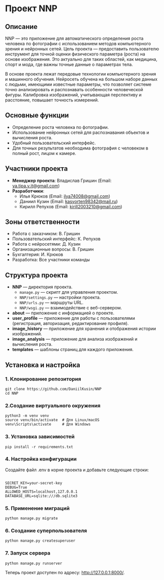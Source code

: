 # Проект NNP

## Описание
NNP — это приложение для автоматического определения роста человека по фотографии с использованием методов компьютерного зрения и нейронных сетей. Цель проекта — предоставить пользователю инструмент для точной оценки физического параметра (роста) на основе изображения. Это актуально для таких областей, как медицина, спорт и мода, где важны точные данные о параметрах тела.

В основе проекта лежат передовые технологии компьютерного зрения и машинного обучения. Нейросеть обучена на большом наборе данных с людьми, имеющими известные параметры, что позволяет системе точно анализировать и распознавать особенности человеческой фигуры. Калибровка изображений, учитывающая перспективу и расстояние, повышает точность измерений.

## Основные функции
- Определение роста человека по фотографии.
- Использование нейронных сетей для распознавания объектов и вычисления роста.
- Удобный пользовательский интерфейс.
- Для точных результатов необходима фотография с человеком в полный рост, лицом к камере.

## Участники проекта
- **Менеджер проекта**: Владислав Гришин (Email: ya.tipa.v.it@gmail.com)
- **Разработчики**:
  - Илья Крюков (Email: ilya74008@gmail.com)
  - Даниил Кузин (Email: kasvorten98342@mail.ru)
  - Кирилл Репухов (Email: kirill2003210@gmail.com)

## Зоны ответственности
- Работа с заказчиком: В. Гришин
- Пользовательский интерфейс: К. Репухов
- Работа с нейросетями: Д. Кузин
- Организационные вопросы: В. Гришин
- Бухгалтерия: И. Крюков
- Разработка: Все участники команды

## Структура проекта
- **NNP** — директория проекта.
  - `manage.py` — скрипт для управления проектом.
  - `NNP/settings.py` — настройки проекта.
  - `NNP/urls.py` — маршруты URL.
  - `NNP/wsgi.py` — взаимодействие с веб-сервером.
- **about** — приложение с информацией о проекте.
- **user_profile** — приложение для работы с пользователями (регистрация, авторизация, редактирование профиля).
- **image_history** — приложение для хранения и отображения истории изображений.
- **image_analysis** — приложение для анализа изображений и вычисления роста.
- **templates** — шаблоны страниц для каждого приложения.

## Установка и настройка

### 1. Клонирование репозитория
```
git clone https://github.com/DaniilKusin/NNP
cd NNP
```

### 2.Создание виртуального окружения
```
python3 -m venv venv
source venv/bin/activate  # Для Linux/macOS
venv\Scripts\activate     # Для Windows
```

### 3. Установка зависимостей
```
pip install -r requirements.txt
```
### 4. Настройка конфигурации
Создайте файл .env в корне проекта и добавьте следующие строки:

```

SECRET_KEY=your-secret-key
DEBUG=True
ALLOWED_HOSTS=localhost,127.0.0.1
DATABASE_URL=sqlite:///db.sqlite3
```
### 5. Применение миграций
```
python manage.py migrate
```
### 6. Создание суперпользователя
```
python manage.py createsuperuser
````
### 7. Запуск сервера
```
python manage.py runserver
```
Теперь проект доступен по адресу: http://127.0.0.1:8000/.




